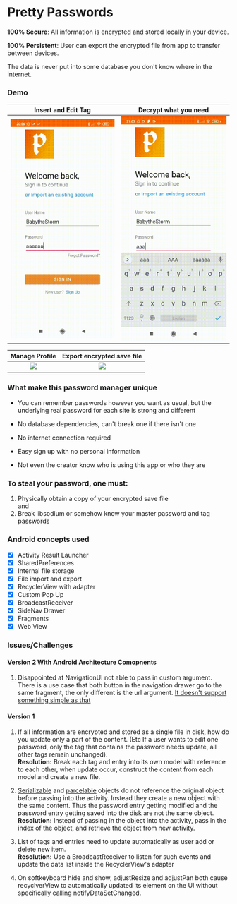 
# Pretty Passwords    
**100% Secure**: All information is encrypted and stored locally in your device. 
  
**100% Persistent**: User can export the encrypted file from app to transfer between devices.  

The data is never put into some database you don't know where in the internet.

### Demo

|Insert and Edit Tag|Decrypt what you need|
|:---:|:---:|
|![](demo/normal_add.gif)|![](demo/decrypt_tag.gif)|
    
|Manage Profile | Export encrypted save file|
|:---:|:---:|
|![](demo/sidenav.gif)|![](demo/export.gif)|    
    
### What make this password manager unique  
- You can remember passwords however you want as usual, but the underlying real password for each site is strong and different    
    
- No database dependencies, can't break one if there isn't one    
    
- No internet connection required
    
- Easy sign up with no personal information    

- Not even the creator know who is using this app or who they are    
     
### To steal your password, one must:    
1. Physically obtain a copy of your encrypted save file    
  and    
2. Break libsodium or somehow know your master password and tag passwords    
    
### Android concepts used
- [x] Activity Result Launcher
- [x] SharedPreferences  
- [x] Internal file storage
- [x] File import and export
- [x] RecyclerView with adapter  
- [x] Custom Pop Up  
- [x] BroadcastReceiver
- [x] SideNav Drawer  
- [x] Fragments
- [x] Web View
    
### Issues/Challenges

#### Version 2 With Android Architecture Comopnents
1. Disappointed at NavigationUI not able to pass in custom argument. There is a use case that both button in the navigation drawer go to the same fragment, the only different is the url argument. [It doesn't support something simple as that](https://stackoverflow.com/a/54684557/5777189)

#### Version 1
 1. If all information are encrypted and stored as a single file in disk, how do you update only a part of the content. (Etc If a user wants to edit one password, only the tag that contains the password needs update, all other tags remain unchanged).    
**Resolution:** Break each tag and entry into its own model with reference to each other, when update occur, construct the content from each model and create a new file.  
    
2. [Serializable](https://stackoverflow.com/questions/44698863/bundle-putserializable-serializing-reference-not-value) and [parcelable](https://stackoverflow.com/questions/37694110/when-a-parcelable-object-is-passed-through-an-intent-does-it-update-with-refere) objects do not reference the original object before passing into the activity. Instead they create a new object with the same content. Thus the password entry getting modified and the password entry getting saved into the disk are not the same object.    
**Resolution:** Instead of passing in the object into the activity, pass in the index of the object, and retrieve the object from new activity.    
  
3. List of tags and entries need to update automatically as user add or delete new item.    
**Resolution:** Use a BroadcastReceiver to listen for such events and update the data list inside the RecyclerView's adapter    
  
4. On softkeyboard hide and show, adjustResize and adjustPan both cause recyclverView to automatically updated its element on the UI without specifically calling notifyDataSetChanged.  
    
